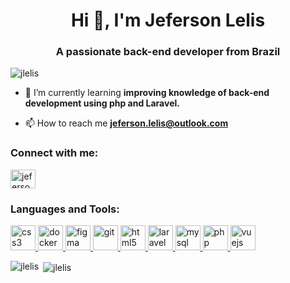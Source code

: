 <h1 align="center">Hi 👋, I'm Jeferson Lelis</h1>
<h3 align="center">A passionate back-end developer from Brazil</h3>

<p align="left"> <img src="https://komarev.com/ghpvc/?username=jlelis" alt="jlelis" /> </p>

- 🌱 I’m currently learning **improving knowledge of back-end development using php and Laravel.**

- 📫 How to reach me **jeferson.lelis@outlook.com**

<p align="left">
<h3 align="left">Connect with me:</h3>
<a href="https://linkedin.com/in/jeferson-lelis" target="blank"><img align="center" src="https://cdn.jsdelivr.net/npm/simple-icons@3.0.1/icons/linkedin.svg" alt="jeferson-lelis" height="30" width="40" /></a>
</p>

<h3 align="left">Languages and Tools:</h3>
<p align="left"> <a href="https://www.w3schools.com/css/" target="_blank"> <img src="https://devicons.github.io/devicon/devicon.git/icons/css3/css3-original-wordmark.svg" alt="css3" width="40" height="40"/> </a> <a href="https://www.docker.com/" target="_blank"> <img src="https://devicons.github.io/devicon/devicon.git/icons/docker/docker-original-wordmark.svg" alt="docker" width="40" height="40"/> </a> <a href="https://www.figma.com/" target="_blank"> <img src="https://www.vectorlogo.zone/logos/figma/figma-icon.svg" alt="figma" width="40" height="40"/> </a> <a href="https://git-scm.com/" target="_blank"> <img src="https://www.vectorlogo.zone/logos/git-scm/git-scm-icon.svg" alt="git" width="40" height="40"/> </a> <a href="https://www.w3.org/html/" target="_blank"> <img src="https://devicons.github.io/devicon/devicon.git/icons/html5/html5-original-wordmark.svg" alt="html5" width="40" height="40"/> </a> <a href="https://laravel.com/" target="_blank"> <img src="https://devicons.github.io/devicon/devicon.git/icons/laravel/laravel-plain-wordmark.svg" alt="laravel" width="40" height="40"/> </a> <a href="https://www.mysql.com/" target="_blank"> <img src="https://devicons.github.io/devicon/devicon.git/icons/mysql/mysql-original-wordmark.svg" alt="mysql" width="40" height="40"/> </a> <a href="https://www.php.net" target="_blank"> <img src="https://devicons.github.io/devicon/devicon.git/icons/php/php-original.svg" alt="php" width="40" height="40"/> </a> <a href="https://vuejs.org/" target="_blank"> <img src="https://devicons.github.io/devicon/devicon.git/icons/vuejs/vuejs-original-wordmark.svg" alt="vuejs" width="40" height="40"/> </a> </p>

<p><img align="left" src="https://github-readme-stats.vercel.app/api/top-langs/?username=jlelis&layout=compact" alt="jlelis" /></p>

<p>&nbsp;<img align="center" src="https://github-readme-stats.vercel.app/api?username=jlelis&show_icons=true" alt="jlelis" /></p>
